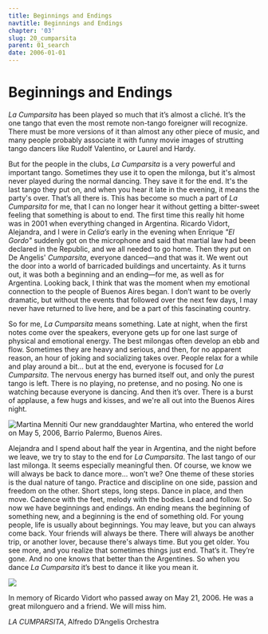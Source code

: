 ```yaml
---
title: Beginnings and Endings
navtitle: Beginnings and Endings
chapter: '03'
slug: 20_cumparsita
parent: 01_search
date: 2006-01-01
---
```


# Beginnings and Endings

_La Cumparsita_ has been played so much that it’s almost a cliché. It’s the one tango that even the most remote non-tango foreigner will recognize. There must be more versions of it than almost any other piece of music, and many people probably associate it with funny movie images of strutting tango dancers like Rudolf Valentino, or Laurel and Hardy.

But for the people in the clubs, _La Cumparsita_ is a very powerful and important tango. Sometimes they use it to open the milonga, but it's almost never played during the normal dancing. They save it for the end. It's the last tango they put on, and when you hear it late in the evening, it means the party's over. That’s all there is. This has become so much a part of _La Cumparsita_ for me, that I can no longer hear it without getting a bitter-sweet feeling that something is about to end. The first time this really hit home was in 2001 when everything changed in Argentina. Ricardo Vidort, Alejandra, and I were in _Celia’s_ early in the evening when Enrique _"El Gordo"_ suddenly got on the microphone and said that martial law had been declared in the Republic, and we all needed to go home. Then they put on De Angelis' _Cumparsita_, everyone danced—and that was it. We went out the door into a world of barricaded buildings and uncertainty. As it turns out, it was both a beginning and an ending—for me, as well as for Argentina. Looking back, I think that was the moment when my emotional connection to the people of Buenos Aires began. I don’t want to be overly dramatic, but without the events that followed over the next few days, I may never have returned to live here, and be a part of this fascinating country.

So for me, _La Cumparsita_ means something. Late at night, when the first notes come over the speakers, everyone gets up for one last surge of physical and emotional energy. The best milongas often develop an ebb and flow. Sometimes they are heavy and serious, and then, for no apparent reason, an hour of joking and socializing takes over. People relax for a while and play around a bit… but at the end, everyone is focused for _La Cumparsita_. The nervous energy has burned itself out, and only the purest tango is left. There is no playing, no pretense, and no posing. No one is watching because everyone is dancing. And then it’s over. There is a burst of applause, a few hugs and kisses, and we're all out into the Buenos Aires night.

![Martina Menniti](/3_pics/20cumparsita/image002.jpg)
Our new granddaughter Martina, who entered the world
on May 5, 2006, Barrio Palermo, Buenos Aires.

Alejandra and I spend about half the year in Argentina, and the night before we leave, we try to stay to the end for _La Cumparsita_. The last tango of our last milonga. It seems especially meaningful then. Of course, we know we will always be back to dance more… won’t we? One theme of these stories is the dual nature of tango. Practice and discipline on one side, passion and freedom on the other. Short steps, long steps. Dance in place, and then move. Cadence with the feet, melody with the bodies. Lead and follow. So now we have beginnings and endings. An ending means the beginning of something new, and a beginning is the end of something old. For young people, life is usually about beginnings. You may leave, but you can always come back. Your friends will always be there. There will always be another trip, or another lover, because there's always time. But you get older. You see more, and you realize that sometimes things just end. That’s it. They’re gone. And no one knows that better than the Argentines. So when you dance _La Cumparsita_ it’s best to dance it like you mean it.

![](/3_pics/20cumparsita/68.jpg)

In memory of Ricardo Vidort who passed away on May 21, 2006.
He was a great milonguero and a friend. We will miss him.

_LA CUMPARSITA_, Alfredo D’Angelis Orchestra
